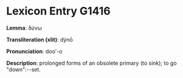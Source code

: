 # Lexicon Entry G1416

**Lemma**: δύνω

**Transliteration (xlit)**: dýnō

**Pronunciation**: doo'-o

**Description**:
prolonged forms of an obsolete primary         (to sink); to go "down":--set.
